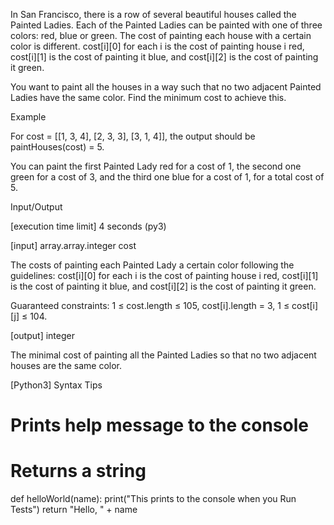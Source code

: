 In San Francisco, there is a row of several beautiful houses called the Painted Ladies. Each of the Painted Ladies can be painted with one of three colors: red, blue or green. The cost of painting each house with a certain color is different. cost[i][0] for each i is the cost of painting house i red, cost[i][1] is the cost of painting it blue, and cost[i][2] is the cost of painting it green.

You want to paint all the houses in a way such that no two adjacent Painted Ladies have the same color. Find the minimum cost to achieve this.

Example

For cost = [[1, 3, 4], [2, 3, 3], [3, 1, 4]], the output should be
paintHouses(cost) = 5.

You can paint the first Painted Lady red for a cost of 1, the second one green for a cost of 3, and the third one blue for a cost of 1, for a total cost of 5.

Input/Output

[execution time limit] 4 seconds (py3)

[input] array.array.integer cost

The costs of painting each Painted Lady a certain color following the guidelines: cost[i][0] for each i is the cost of painting house i red, cost[i][1] is the cost of painting it blue, and cost[i][2] is the cost of painting it green.

Guaranteed constraints:
1 ≤ cost.length ≤ 105,
cost[i].length = 3,
1 ≤ cost[i][j] ≤ 104.

[output] integer

The minimal cost of painting all the Painted Ladies so that no two adjacent houses are the same color.

[Python3] Syntax Tips

# Prints help message to the console
# Returns a string
def helloWorld(name):
    print("This prints to the console when you Run Tests")
    return "Hello, " + name

